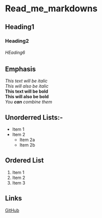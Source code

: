 # Read_me_markdowns

## Heading1
### Heading2
###### HEading6

## Emphasis

*This text will be italic*\
_This will also be italic_\
**This text will be bold**\
__This will also be bold__\
*You **can** combine them*

## Unorderred Lists:-
* Item 1
* Item 2
  * Item 2a
  * Item 2b

## Ordered List
1. Item 1
2. Item 2
3. Item 3

## Links
[GitHub](http://github.com)
